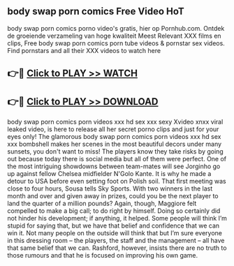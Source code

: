 ## body swap porn comics Free Video HoT 

body swap porn comics porno video's gratis, hier op Pornhub.com. Ontdek de groeiende verzameling van hoge kwaliteit Meest Relevant XXX films en clips,
Free body swap porn comics porn tube videos & pornstar sex videos. Find pornstars and all their XXX videos to watch here


## 👉🔴 [Click to PLAY >> WATCH](http://us.freeplayer.one?title=body_swap_porn_comics&ref=16D)

## 👉🔴 [Click to PLAY >> DOWNLOAD](http://us.freeplayer.one?title=body_swap_porn_comics&ref=16D)


body swap porn comics porn videos xxx hd sex xxx sexy Xvideo xnxx viral leaked video, is here to release all her secret porno clips and just for your eyes only! The glamorous body swap porn comics porn videos xxx hd sex xxx bombshell makes her scenes in the most beautiful decors under many sunsets, you don't want to miss! The players know they take risks by going out because today there is social media but all of them were perfect. One of the most intriguing showdowns between team-mates will see Jorginho go up against fellow Chelsea midfielder N'Golo Kante. It is why he made a detour to USA before even setting foot on Polish soil. That first meeting was close to four hours, Sousa tells Sky Sports. With two winners in the last month and over and given away in prizes, could you be the next player to land the quarter of a million pounds? Again, though, Maggiore felt compelled to make a big call; to do right by himself. Doing so certainly did not hinder his development; if anything, it helped. Some people will think I’m stupid for saying that, but we have that belief and confidence that we can win it. Not many people on the outside will think that but I’m sure everyone in this dressing room – the players, the staff and the management – all have that same belief that we can. Rashford, however, insists there are no truth to those rumours and that he is focused on improving his own game.